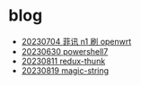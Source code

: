 # blog

- [20230704 菲讯 n1 刷 openwrt](./docs/n1.md)
- [20230630 powershell7](./docs/powershell7.md)
- [20230811 redux-thunk](./docs/redux-thunk.md)
- [20230819 magic-string](./docs/magic-string.md)
